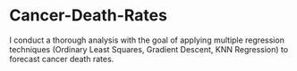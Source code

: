 # Cancer-Death-Rates
I conduct a thorough analysis with the goal of applying multiple regression techniques (Ordinary Least Squares, Gradient Descent, KNN Regression) to forecast cancer death rates.
